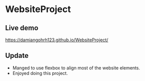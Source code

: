# WebsiteProject

## Live demo
https://damiangohrh123.github.io/WebsiteProject/

## Update
- Manged to use flexbox to align most of the website elements.
- Enjoyed doing this project.
